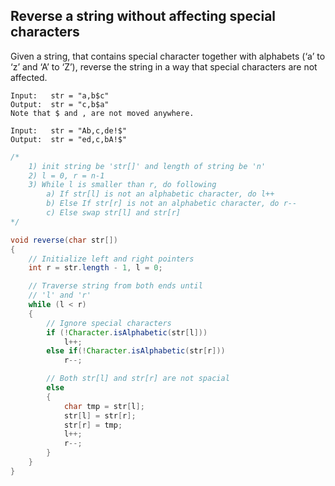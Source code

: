 ## Reverse a string without affecting special characters

Given a string, that contains special character together with alphabets (‘a’ to ‘z’ and ‘A’ to ‘Z’), reverse the string in a way that special characters are not affected.

```
Input:   str = "a,b$c"
Output:  str = "c,b$a"
Note that $ and , are not moved anywhere.  

Input:   str = "Ab,c,de!$"
Output:  str = "ed,c,bA!$"
```

```Java
/*
    1) init string be 'str[]' and length of string be 'n'
    2) l = 0, r = n-1
    3) While l is smaller than r, do following
        a) If str[l] is not an alphabetic character, do l++
        b) Else If str[r] is not an alphabetic character, do r--
        c) Else swap str[l] and str[r]
*/

void reverse(char str[]) 
{ 
    // Initialize left and right pointers 
    int r = str.length - 1, l = 0; 

    // Traverse string from both ends until 
    // 'l' and 'r' 
    while (l < r) 
    { 
        // Ignore special characters 
        if (!Character.isAlphabetic(str[l])) 
            l++; 
        else if(!Character.isAlphabetic(str[r])) 
            r--; 

        // Both str[l] and str[r] are not spacial 
        else 
        { 
            char tmp = str[l]; 
            str[l] = str[r]; 
            str[r] = tmp; 
            l++; 
            r--; 
        } 
    }
} 
```